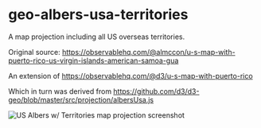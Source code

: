 # geo-albers-usa-territories
A map projection including all US overseas territories.

Original source: https://observablehq.com/@almccon/u-s-map-with-puerto-rico-us-virgin-islands-american-samoa-gua

An extension of https://observablehq.com/@d3/u-s-map-with-puerto-rico

Which in turn was derived from https://github.com/d3/d3-geo/blob/master/src/projection/albersUsa.js

![US Albers w/ Territories map projection screenshot](https://github.com/stamen/us-albers-territories/raw/master/us-albers-territories-screenshot.png)
